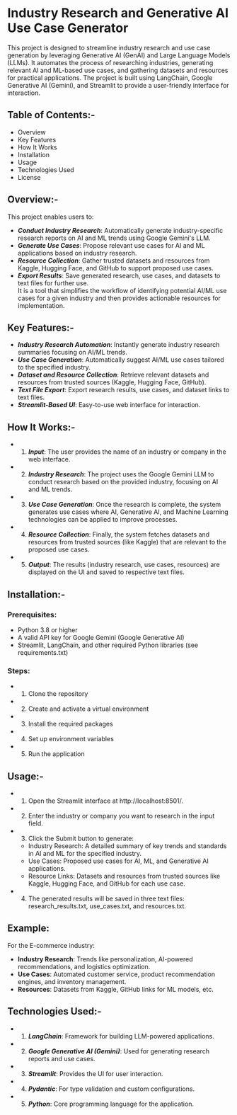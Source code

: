 # Industry Research and Generative AI Use Case Generator  

This project is designed to streamline industry research and use case generation by leveraging Generative AI (GenAI) and Large Language Models (LLMs). It automates the process of researching industries, generating relevant AI and ML-based use cases, and gathering datasets and resources for practical applications. The project is built using LangChain, Google Generative AI (Gemini), and Streamlit to provide a user-friendly interface for interaction.  

## Table of Contents:-  
* Overview  
* Key Features  
* How It Works  
* Installation  
* Usage  
* Technologies Used  
* License
  
## Overview:-
This project enables users to:

* ***Conduct Industry Research***: Automatically generate industry-specific research reports on AI and ML trends using Google Gemini's LLM.  
* ***Generate Use Cases***: Propose relevant use cases for AI and ML applications based on industry research.  
* ***Resource Collection***: Gather trusted datasets and resources from Kaggle, Hugging Face, and GitHub to support proposed use cases.  
* ***Export Results***: Save generated research, use cases, and datasets to text files for further use.  
It is a tool that simplifies the workflow of identifying potential AI/ML use cases for a given industry and then provides actionable resources for implementation.  
  
## Key Features:-
* ***Industry Research Automation***: Instantly generate industry research summaries focusing on AI/ML trends.  
* ***Use Case Generation***: Automatically suggest AI/ML use cases tailored to the specified industry.  
* ***Dataset and Resource Collection***: Retrieve relevant datasets and resources from trusted sources (Kaggle, Hugging Face, GitHub).  
* ***Text File Export***: Export research results, use cases, and dataset links to text files.  
* ***Streamlit-Based UI***: Easy-to-use web interface for interaction.  
  
## How It Works:-
* 1. ***Input***: The user provides the name of an industry or company in the web interface.  
* 2. ***Industry Research***: The project uses the Google Gemini LLM to conduct research based on the provided industry, focusing on AI and ML trends.  
* 3. ***Use Case Generation***: Once the research is complete, the system generates use cases where AI, Generative AI, and Machine Learning technologies can be applied to improve processes.  
* 4. ***Resource Collection***: Finally, the system fetches datasets and resources from trusted sources (like Kaggle) that are relevant to the proposed use cases.  
* 5. ***Output***: The results (industry research, use cases, resources) are displayed on the UI and saved to respective text files.  
  
## Installation:-
### Prerequisites:
* Python 3.8 or higher  
* A valid API key for Google Gemini (Google Generative AI)  
* Streamlit, LangChain, and other required Python libraries (see requirements.txt)  
  
### Steps:  
* 1. Clone the repository  
* 2. Create and activate a virtual environment  
* 3. Install the required packages  
* 4. Set up environment variables  
* 5. Run the application    
  
## Usage:-
* 1. Open the Streamlit interface at http://localhost:8501/.  
* 2. Enter the industry or company you want to research in the input field.  
* 3. Click the Submit button to generate:  
  * Industry Research: A detailed summary of key trends and standards in AI and ML for the specified industry.  
  * Use Cases: Proposed use cases for AI, ML, and Generative AI applications.  
  * Resource Links: Datasets and resources from trusted sources like Kaggle, Hugging Face, and GitHub for each use case.  
* 4. The generated results will be saved in three text files: research_results.txt, use_cases.txt, and resources.txt.  
  
## Example:
For the E-commerce industry:
  * **Industry Research**: Trends like personalization, AI-powered recommendations, and logistics optimization.
  * **Use Cases**: Automated customer service, product recommendation engines, and inventory management.
  * **Resources**: Datasets from Kaggle, GitHub links for ML models, etc.

## Technologies Used:-
* 1. ***LangChain***: Framework for building LLM-powered applications.
* 2. ***Google Generative AI (Gemini)***: Used for generating research reports and use cases.
* 3. ***Streamlit***: Provides the UI for user interaction.
* 4. ***Pydantic***: For type validation and custom configurations.
* 5. ***Python***: Core programming language for the application.


